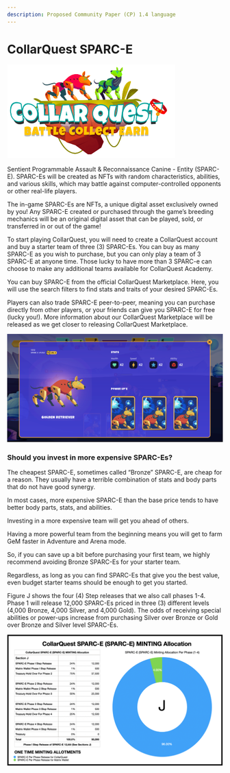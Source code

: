 ```yaml
---
description: Proposed Community Paper (CP) 1.4 language
---
```


# CollarQuest SPARC-E

![](../../.gitbook/assets/CollarQuest-SM.png)

Sentient Programmable Assault & Reconnaissance Canine - Entity (SPARC-E). SPARC-Es will be created as NFTs with random characteristics, abilities, and various skills, which may battle against computer-controlled opponents or other real-life players.

The in-game SPARC-Es are NFTs, a unique digital asset exclusively owned by you! Any SPARC-E created or purchased through the game’s breeding mechanics will be an original digital asset that can be played, sold, or transferred in or out of the game!

To start playing CollarQuest, you will need to create a CollarQuest account and buy a starter team of three (3) SPARC-Es. You can buy as many SPARC-E as you wish to purchase, but you can only play a team of 3 SPARC-E at anyone time. Those lucky to have more than 3 SPARC-e can choose to make any additional teams available for CollarQuest Academy.

You can buy SPARC-E from the official CollarQuest Marketplace. Here, you will use the search filters to find stats and traits of your desired SPARC-Es.

Players can also trade SPARC-E peer-to-peer, meaning you can purchase directly from other players, or your friends can give you SPARC-E for free (lucky you!). More information about our CollarQuest Marketplace will be released as we get closer to releasing CollarQuest Marketplace.

![SPARC-E STATS](../../.gitbook/assets/SPARC-E.png)

### Should you invest in more expensive SPARC-Es?

The cheapest SPARC-E, sometimes called “Bronze” SPARC-E, are cheap for a reason. They usually have a terrible combination of stats and body parts that do not have good synergy.

In most cases, more expensive SPARC-E than the base price tends to have better body parts, stats, and abilities.

Investing in a more expensive team will get you ahead of others.

Having a more powerful team from the beginning means you will get to farm GeM faster in Adventure and Arena mode.

So, if you can save up a bit before purchasing your first team, we highly recommend avoiding Bronze SPARC-Es for your starter team.

Regardless, as long as you can find SPARC-Es that give you the best value, even budget starter teams should be enough to get you started.

Figure J shows the four (4) Step releases that we also call phases 1-4. Phase 1 will release 12,000 SPARC-Es priced in three (3) different levels (4,000 Bronze, 4,000 Silver, and 4,000 Gold). The odds of receiving special abilities or power-ups increase from purchasing Silver over Bronze or Gold over Bronze and Silver level SPARC-Es.

![Figure J (Subject to change)](<../../.gitbook/assets/SPARC-E Minting.png>)

